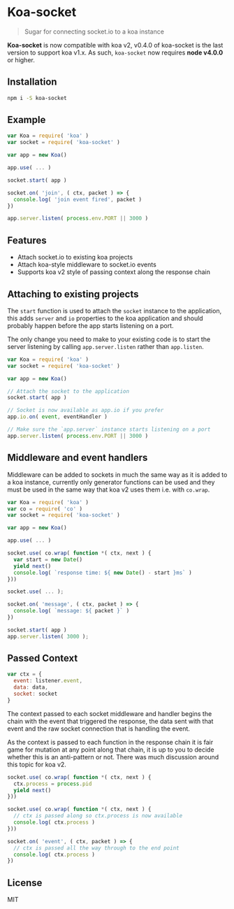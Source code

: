 # Koa-socket

> Sugar for connecting socket.io to a koa instance

**Koa-socket** is now compatible with koa v2, v0.4.0 of koa-socket is the last version to support koa v1.x. As such, `koa-socket` now requires **node v4.0.0** or higher.


## Installation

```sh
npm i -S koa-socket
```


## Example

```js
var Koa = require( 'koa' )
var socket = require( 'koa-socket' )

var app = new Koa()

app.use( ... )

socket.start( app )

socket.on( 'join', ( ctx, packet ) => {
  console.log( 'join event fired', packet )
})

app.server.listen( process.env.PORT || 3000 )
```

## Features

* Attach socket.io to existing koa projects
* Attach koa-style middleware to socket.io events
* Supports koa v2 style of passing context along the response chain


## Attaching to existing projects

The `start` function is used to attach the `socket` instance to the application, this adds `server` and `io` properties to the koa application and should probably happen before the app starts listening on a port.

The only change you need to make to your existing code is to start the server listening by calling `app.server.listen` rather than `app.listen`.

```js
var Koa = require( 'koa' )
var socket = require( 'koa-socket' )

var app = new Koa()

// Attach the socket to the application
socket.start( app )

// Socket is now available as app.io if you prefer
app.io.on( event, eventHandler )

// Make sure the `app.server` instance starts listening on a port
app.server.listen( process.env.PORT || 3000 )
```


## Middleware and event handlers

Middleware can be added to sockets in much the same way as it is added to a koa instance, currently only generator functions can be used and they must be used in the same way that koa v2 uses them i.e. with `co.wrap`.

```js
var Koa = require( 'koa' )
var co = require( 'co' )
var socket = require( 'koa-socket' )

var app = new Koa()

app.use( ... )

socket.use( co.wrap( function *( ctx, next ) {
  var start = new Date()
  yield next()
  console.log( `response time: ${ new Date() - start }ms` )
}))

socket.use( ... );

socket.on( 'message', ( ctx, packet ) => {
  console.log( `message: ${ packet }` )
})

socket.start( app )
app.server.listen( 3000 );
```


## Passed Context

```js
var ctx = {
  event: listener.event,
  data: data,
  socket: socket
}
```

The context passed to each socket middleware and handler begins the chain with the event that triggered the response, the data sent with that event and the raw socket connection that is handling the event.

As the context is passed to each function in the response chain it is fair game for mutation at any point along that chain, it is up to you to decide whether this is an anti-pattern or not. There was much discussion around this topic for koa v2.


```js
socket.use( co.wrap( function *( ctx, next ) {
  ctx.process = process.pid
  yield next()
}))

socket.use( co.wrap( function *( ctx, next ) {
  // ctx is passed along so ctx.process is now available
  console.log( ctx.process )
}))

socket.on( 'event', ( ctx, packet ) => {
  // ctx is passed all the way through to the end point
  console.log( ctx.process )
})
```


## License

MIT
